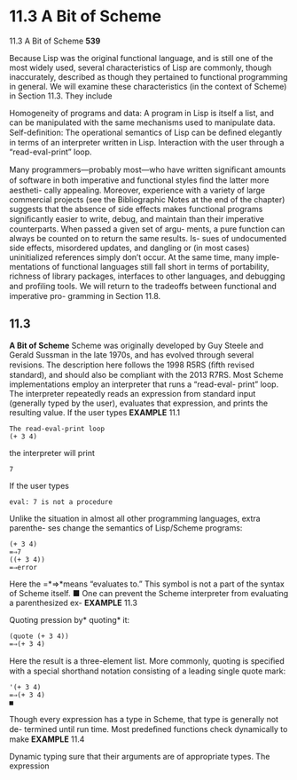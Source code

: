 # 11.3 A Bit of Scheme

11.3 A Bit of Scheme
**539**

Because Lisp was the original functional language, and is still one of the most
widely used, several characteristics of Lisp are commonly, though inaccurately,
described as though they pertained to functional programming in general. We
will examine these characteristics (in the context of Scheme) in Section 11.3. They
include

Homogeneity of programs and data: A program in Lisp is itself a list, and can
be manipulated with the same mechanisms used to manipulate data.
Self-deﬁnition: The operational semantics of Lisp can be deﬁned elegantly in
terms of an interpreter written in Lisp.
Interaction with the user through a “read-eval-print” loop.

Many programmers—probably most—who have written signiﬁcant amounts
of software in both imperative and functional styles ﬁnd the latter more aestheti-
cally appealing. Moreover, experience with a variety of large commercial projects
(see the Bibliographic Notes at the end of the chapter) suggests that the absence
of side effects makes functional programs signiﬁcantly easier to write, debug, and
maintain than their imperative counterparts. When passed a given set of argu-
ments, a pure function can always be counted on to return the same results. Is-
sues of undocumented side effects, misordered updates, and dangling or (in most
cases) uninitialized references simply don’t occur. At the same time, many imple-
mentations of functional languages still fall short in terms of portability, richness
of library packages, interfaces to other languages, and debugging and proﬁling
tools. We will return to the tradeoffs between functional and imperative pro-
gramming in Section 11.8.
## 11.3

**A Bit of Scheme**
Scheme was originally developed by Guy Steele and Gerald Sussman in the late
1970s, and has evolved through several revisions. The description here follows
the 1998 R5RS (ﬁfth revised standard), and should also be compliant with the
2013 R7RS.
Most Scheme implementations employ an interpreter that runs a “read-eval-
print” loop. The interpreter repeatedly reads an expression from standard input
(generally typed by the user), evaluates that expression, and prints the resulting
value. If the user types
**EXAMPLE** 11.1

```
The read-eval-print loop
(+ 3 4)
```

the interpreter will print

```
7
```

If the user types

```
eval: 7 is not a procedure
```

Unlike the situation in almost all other programming languages, extra parenthe-
ses change the semantics of Lisp/Scheme programs:

```
(+ 3 4)
=⇒7
((+ 3 4))
=⇒error
```

Here the =*⇒*means “evaluates to.” This symbol is not a part of the syntax of
Scheme itself.
■
One can prevent the Scheme interpreter from evaluating a parenthesized ex-
**EXAMPLE** 11.3

Quoting
pression by* quoting* it:

```
(quote (+ 3 4))
=⇒(+ 3 4)
```

Here the result is a three-element list. More commonly, quoting is speciﬁed with
a special shorthand notation consisting of a leading single quote mark:

```
'(+ 3 4)
=⇒(+ 3 4)
■
```

Though every expression has a type in Scheme, that type is generally not de-
termined until run time. Most predeﬁned functions check dynamically to make
**EXAMPLE** 11.4

Dynamic typing
sure that their arguments are of appropriate types. The expression

